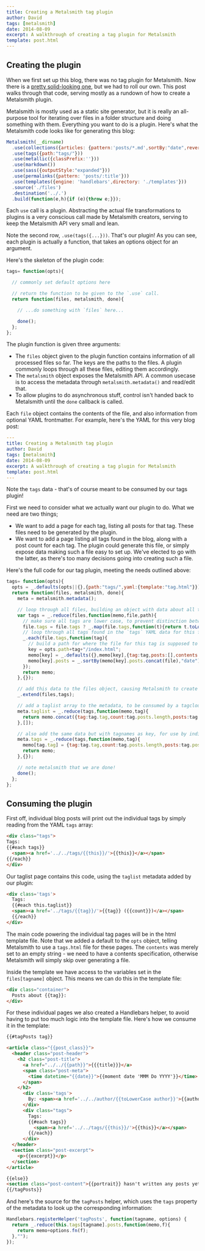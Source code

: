 ```yaml
---
title: Creating a Metalsmith tag plugin
author: David
tags: [metalsmith]
date: 2014-08-09
excerpt: A walkthrough of creating a tag plugin for Metalsmith
template: post.html
---
```


## Creating the plugin

When we first set up this blog, there was no tag plugin for Metalsmith. Now there is a [pretty solid-looking one](https://github.com/totocaster/metalsmith-tags), but we had to roll our own. This post walks through that code, serving mostly as a rundown of how to create a Metalsmith plugin.

Metalsmith is mostly used as a static site generator, but it is really an all-purpose tool for iterating over files in a folder structure and doing something with them. Everything you want to do is a plugin. Here's what the Metalsmith code looks like for generating this blog:

```javascript
Metalsmith(__dirname)
  .use(collections({articles: {pattern:'posts/*.md',sortBy:"date",reverse:true}}))
  .use(tags({path:"tags/"}))
  .use(metallic({classPrefix:''}))
  .use(markdown())
  .use(sass({outputStyle:"expanded"}))
  .use(permalinks({pattern: 'posts/:title'}))
  .use(templates({engine: 'handlebars',directory: './templates'}))
  .source('./files')
  .destination('../.')
  .build(function(e,h){if (e){throw e;}});
```

Each `use` call is a plugin. Abstracting the actual file transformations to plugins is a very conscious call made by Metalsmith creators, serving to keep the Metalsmith API very small and lean.

Note the second row, `.use(tags({...}))`. That's our plugin! As you can see, each plugin is actually a function, that takes an options object for an argument.

Here's the skeleton of the plugin code:

```javascript
tags= function(opts){

  // commonly set default options here

  // return the function to be given to the `.use` call.
  return function(files, metalsmith, done){

    // ...do something with `files` here...

    done();
  };
};
```

The plugin function is given three arguments:

*    The `files` object given to the plugin function contains information of all processed files so far. The keys are the paths to the files. A plugin commonly loops through all these files, editing them accordingly. 
*    The `metalsmith` object exposes the Metalsmith API. A common usecase is to access the metadata through `metalsmith.metadata()` and read/edit that.
*    To allow plugins to do asynchronous stuff, control isn't handed back to Metalsmith until the `done` callback is called.

Each `file` object contains the contents of the file, and also information from optional YAML frontmatter. For example, here's the YAML for this very blog post:

```yaml
---
title: Creating a Metalsmith tag plugin
author: David
tags: [metalsmith]
date: 2014-08-09
excerpt: A walkthrough of creating a tag plugin for Metalsmith
template: post.html
---
```

Note the `tags` data - that's of course meant to be consumed by our tags plugin! 

First we need to consider what we actually want our plugin to do. What we need are two things;

*    We want to add a page for each tag, listing all posts for that tag. These files need to be generated by the plugin.
*    We want to add a page listing all tags found in the blog, along with a post count for each tag. The plugin could generate this file, or simply expose data making such a file easy to set up. We've elected to go with the latter, as there's too many decisions going into creating such a file.

Here's the full code for our tag plugin, meeting the needs outlined above:

```javascript
tags= function(opts){
  opts = _.defaults(opts||{},{path:"tags/",yaml:{template:"tag.html"}});
  return function(files, metalsmith, done){
    meta = metalsmith.metadata();

    // loop through all files, building an object with data about all tags
    var tags = _.reduce(files,function(memo,file,path){
      // make sure all tags are lower case, to prevent distinction between `Backbone` and `backbone`.
      file.tags = file.tags ? _.map(file.tags,function(t){return t.toLowerCase();}) : [];
      // loop through all tags found in the `tags` YAML data for this file
      _.each(file.tags,function(tag){
        // build a path for where the file for this tag is supposed to go
        key = opts.path+tag+"/index.html";
        memo[key] = _.defaults({},memo[key],{tag:tag,posts:[],contents:""},opts.yaml);
        memo[key].posts = _.sortBy(memo[key].posts.concat(file),"date").reverse();
      });
      return memo;
    },{});

    // add this data to the files object, causing Metalsmith to create these files
    _.extend(files,tags);

    // add a taglist array to the metadata, to be consumed by a tagcloud type page
    meta.taglist = _.reduce(tags,function(memo,tag){
      return memo.concat({tag:tag.tag,count:tag.posts.length,posts:tag.posts});
    },[]);

    // also add the same data but with tagnames as key, for use by individual tag pages
    meta.tags = _.reduce(tags,function(memo,tag){
      memo[tag.tag] = {tag:tag.tag,count:tag.posts.length,posts:tag.posts};
      return memo;
    },{});

    // note metalsmith that we are done!
    done();
  };
};
```

## Consuming the plugin

First off, individual blog posts will print out the individual tags by simply reading from the YAML `tags` array:

```html
<div class="tags">
Tags:
{{#each tags}}
  <span><a href='../../tags/{{this}}/'>{{this}}</a></span>
{{/each}}
</div>
```

Our taglist page contains this code, using the `taglist` metadata added by our plugin:

```html
<div class='tags'>
  Tags:
  {{#each this.taglist}}
  <span><a href='../tags/{{tag}}/'>{{tag}} ({{count}})</a></span>
  {{/each}}
</div>
```

The main code powering the individual tag pages will be in the html template file. Note that we added a default to the `opts` object, telling Metalsmith to use a `tags.html` file for these pages. The `contents` was merely set to an empty string - we need to have a contents specification, otherwise Metalsmith will simply skip over generating a file.

Inside the template we have access to the variables set in the `files[tagname]` object. This means we can do this in the template file:

```html
<div class="container">
  Posts about {{tag}}:
</div>
```

For these individual pages we also created a Handlebars helper, to avoid having to put too much logic into the template file. Here's how we consume it in the template:

```html
{{#tagPosts tag}}

<article class="{{post_class}}">
  <header class="post-header">
    <h2 class="post-title">
      <a href="../../{{path}}">{{{title}}}</a>
      <span class="post-meta">
        <time datetime="{{date}}">{{moment date 'MMM Do YYYY'}}</time> 
      </span>
    </h2>
      <div class='tags'>
        By: <span><a href='../../author/{{toLowerCase author}}'>{{author}}</a></span>
      </div>
      <div class="tags">
        Tags:
        {{#each tags}}
          <span><a href='../../tags/{{this}}/'>{{this}}</a></span>
        {{/each}}
      </div>
  </header>
  <section class="post-excerpt">
    <p>{{excerpt}}</p>
  </section>
</article>

{{else}}
<section class="post-content">{{portrait}} hasn't written any posts yet!</section>
{{/tagPosts}}
```

And here's the source for the `tagPosts` helper, which uses the `tags` property of the metadata to look up the corresponding information:

```javascript
Handlebars.registerHelper('tagPosts', function(tagname, options) {
  return _.reduce(this.tags[tagname].posts,function(memo,f){
    return memo+options.fn(f);
  },"");
});
```
